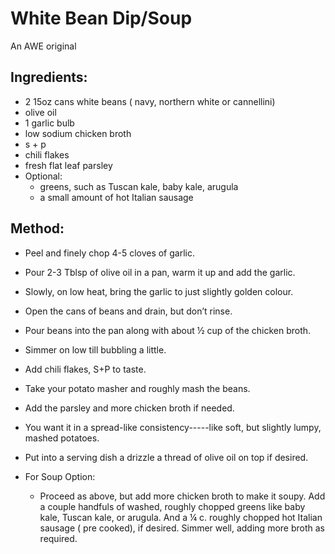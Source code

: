 # White Bean Dip/Soup

An AWE original

## Ingredients:

- 2 15oz cans white beans ( navy, northern white or cannellini)
- olive oil
- 1 garlic bulb
- low sodium chicken broth
- s + p
- chili flakes
- fresh flat leaf parsley
- Optional:
  - greens, such as Tuscan kale, baby kale, arugula
  - a small amount  of hot Italian sausage 


## Method:

- Peel and finely chop 4-5 cloves of garlic.

- Pour 2-3 Tblsp of olive oil in a pan, warm it up and add the garlic.

- Slowly, on low heat, bring the garlic to just slightly golden colour.

- Open the cans of beans and drain, but don’t rinse.

- Pour beans into the pan along with about ½ cup of the chicken broth.

- Simmer on low till bubbling a little. 

- Add chili flakes, S+P to taste.

- Take your potato masher and roughly mash the beans.

- Add the parsley and more chicken broth if needed.

- You want it in a spread-like consistency-----like soft, but slightly lumpy, mashed potatoes.

- Put into a serving dish a drizzle a thread of olive oil on top if desired.

- For Soup Option:

  - Proceed as above, but add more chicken broth to make it soupy. Add a couple handfuls of washed, roughly chopped greens like baby kale, Tuscan kale, or arugula. And a ¼ c. roughly chopped hot Italian sausage ( pre cooked), if desired.  Simmer well, adding more broth as required.
